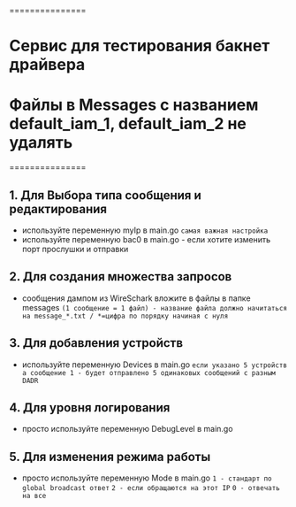 ===============
# Сервис для тестирования бакнет драйвера
# Файлы в Messages с названием default_iam_1, default_iam_2 не удалять
===============


## 1. Для Выбора типа сообщения и редактирования
- используйте переменную myIp в main.go
`самая важная настройка` 
- используйте переменную bac0 в main.go - если хотите изменить порт прослушки и отправки

## 2. Для создания множества запросов 
- сообщения дампом из WireSchark вложите в файлы в папке messages 
`(1 сообщение = 1 файл) - название файла должно начитаться на message_*.txt / *=цифра по порядку начиная с нуля`

## 3. Для добавления устройств
- используйте переменную Devices в main.go 
`если указано 5 устройств а сообщение 1 - будет отправлено 5 одинаковых сообщений с разным DADR`

## 4. Для уровня логирования
- просто используйте переменную DebugLevel в main.go

## 5. Для изменения режима работы
- просто используйте переменную Mode в main.go
`1 - стандарт по global broadcast ответ`
`2 - если обращаются на этот IP`
`0 - отвечать на все`